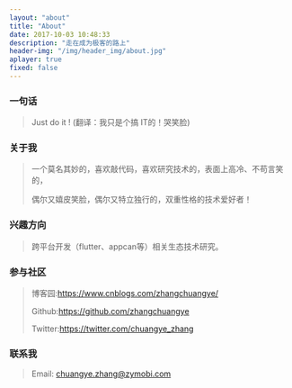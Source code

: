 ```yaml
---
layout: "about"
title: "About"
date: 2017-10-03 10:48:33
description: "走在成为极客的路上"
header-img: "/img/header_img/about.jpg"
aplayer: true
fixed: false
---
```


### 一句话

>Just do it !    (翻译：我只是个搞 IT的！哭笑脸)

### 关于我

>一个莫名其妙的，喜欢敲代码，喜欢研究技术的，表面上高冷、不苟言笑的，
>
>偶尔又嬉皮笑脸，偶尔又特立独行的，双重性格的技术爱好者！

### 兴趣方向

> 跨平台开发（flutter、appcan等）相关生态技术研究。

### 参与社区

 > 博客园:https://www.cnblogs.com/zhangchuangye/
 >
 > Github:https://github.com/zhangchuangye
 >
 > Twitter:https://twitter.com/chuangye_zhang

### 联系我

>Email: chuangye.zhang@zymobi.com

